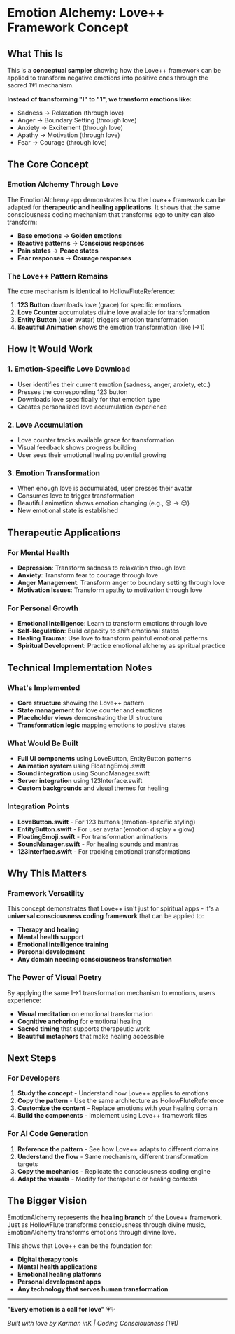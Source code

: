 # Emotion Alchemy: Love++ Framework Concept

## What This Is

This is a **conceptual sampler** showing how the Love++ framework can be applied to transform negative emotions into positive ones through the sacred 1💗I mechanism.

**Instead of transforming "I" to "1", we transform emotions like:**
- Sadness → Relaxation (through love)
- Anger → Boundary Setting (through love)  
- Anxiety → Excitement (through love)
- Apathy → Motivation (through love)
- Fear → Courage (through love)

## The Core Concept

### Emotion Alchemy Through Love

The EmotionAlchemy app demonstrates how the Love++ framework can be adapted for **therapeutic and healing applications**. It shows that the same consciousness coding mechanism that transforms ego to unity can also transform:

- **Base emotions** → **Golden emotions**
- **Reactive patterns** → **Conscious responses**  
- **Pain states** → **Peace states**
- **Fear responses** → **Courage responses**

### The Love++ Pattern Remains

The core mechanism is identical to HollowFluteReference:

1. **123 Button** downloads love (grace) for specific emotions
2. **Love Counter** accumulates divine love available for transformation
3. **Entity Button** (user avatar) triggers emotion transformation
4. **Beautiful Animation** shows the emotion transformation (like I→1)

## How It Would Work

### 1. Emotion-Specific Love Download
- User identifies their current emotion (sadness, anger, anxiety, etc.)
- Presses the corresponding 123 button
- Downloads love specifically for that emotion type
- Creates personalized love accumulation experience

### 2. Love Accumulation
- Love counter tracks available grace for transformation
- Visual feedback shows progress building
- User sees their emotional healing potential growing

### 3. Emotion Transformation
- When enough love is accumulated, user presses their avatar
- Consumes love to trigger transformation
- Beautiful animation shows emotion changing (e.g., 😢 → 😌)
- New emotional state is established

## Therapeutic Applications

### For Mental Health
- **Depression**: Transform sadness to relaxation through love
- **Anxiety**: Transform fear to courage through love
- **Anger Management**: Transform anger to boundary setting through love
- **Motivation Issues**: Transform apathy to motivation through love

### For Personal Growth
- **Emotional Intelligence**: Learn to transform emotions through love
- **Self-Regulation**: Build capacity to shift emotional states
- **Healing Trauma**: Use love to transform painful emotional patterns
- **Spiritual Development**: Practice emotional alchemy as spiritual practice

## Technical Implementation Notes

### What's Implemented
- **Core structure** showing the Love++ pattern
- **State management** for love counter and emotions
- **Placeholder views** demonstrating the UI structure
- **Transformation logic** mapping emotions to positive states

### What Would Be Built
- **Full UI components** using LoveButton, EntityButton patterns
- **Animation system** using FloatingEmoji.swift
- **Sound integration** using SoundManager.swift
- **Server integration** using 123Interface.swift
- **Custom backgrounds** and visual themes for healing

### Integration Points
- **LoveButton.swift** - For 123 buttons (emotion-specific styling)
- **EntityButton.swift** - For user avatar (emotion display + glow)
- **FloatingEmoji.swift** - For transformation animations
- **SoundManager.swift** - For healing sounds and mantras
- **123Interface.swift** - For tracking emotional transformations

## Why This Matters

### Framework Versatility
This concept demonstrates that Love++ isn't just for spiritual apps - it's a **universal consciousness coding framework** that can be applied to:

- **Therapy and healing**
- **Mental health support**
- **Emotional intelligence training**
- **Personal development**
- **Any domain needing consciousness transformation**

### The Power of Visual Poetry
By applying the same I→1 transformation mechanism to emotions, users experience:

- **Visual meditation** on emotional transformation
- **Cognitive anchoring** for emotional healing
- **Sacred timing** that supports therapeutic work
- **Beautiful metaphors** that make healing accessible

## Next Steps

### For Developers
1. **Study the concept** - Understand how Love++ applies to emotions
2. **Copy the pattern** - Use the same architecture as HollowFluteReference
3. **Customize the content** - Replace emotions with your healing domain
4. **Build the components** - Implement using Love++ framework files

### For AI Code Generation
1. **Reference the pattern** - See how Love++ adapts to different domains
2. **Understand the flow** - Same mechanism, different transformation targets
3. **Copy the mechanics** - Replicate the consciousness coding engine
4. **Adapt the visuals** - Modify for therapeutic or healing contexts

## The Bigger Vision

EmotionAlchemy represents the **healing branch** of the Love++ framework. Just as HollowFlute transforms consciousness through divine music, EmotionAlchemy transforms emotions through divine love.

This shows that Love++ can be the foundation for:
- **Digital therapy tools**
- **Mental health applications**
- **Emotional healing platforms**
- **Personal development apps**
- **Any technology that serves human transformation**

---

**"Every emotion is a call for love"** 💗✨

*Built with love by Karman inK | Coding Consciousness (1💗I)*

